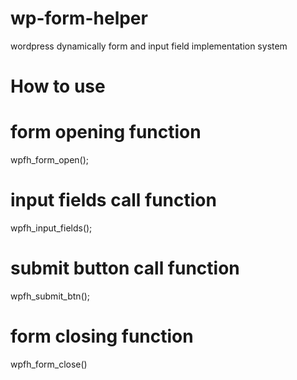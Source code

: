 # wp-form-helper
wordpress dynamically form and input field implementation system

# How to use 

# form opening function 
wpfh_form_open();

# input fields call function 
wpfh_input_fields();

# submit button call function
wpfh_submit_btn();

# form closing function 
wpfh_form_close()


